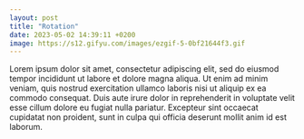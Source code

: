 ```yaml
---
layout: post
title: "Rotation"
date: 2023-05-02 14:39:11 +0200
image: https://s12.gifyu.com/images/ezgif-5-0bf21644f3.gif
---
```

Lorem ipsum dolor sit amet, consectetur adipiscing elit, sed do eiusmod tempor incididunt ut labore et dolore magna aliqua. Ut enim ad minim veniam, quis nostrud exercitation ullamco laboris nisi ut aliquip ex ea commodo consequat. Duis aute irure dolor in reprehenderit in voluptate velit esse cillum dolore eu fugiat nulla pariatur. Excepteur sint occaecat cupidatat non proident, sunt in culpa qui officia deserunt mollit anim id est laborum.